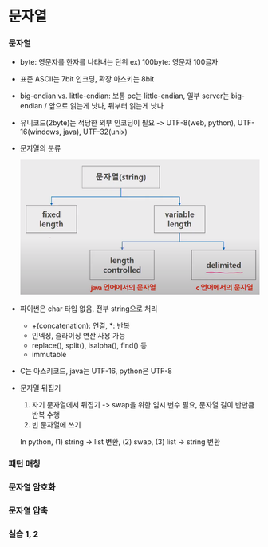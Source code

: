 # 문자열

### 문자열

-  byte: 영문자를 한자를 나타내는 단위 ex) 100byte: 영문자 100글자

- 표준 ASCII는 7bit 인코딩, 확장 아스키는 8bit

-  big-endian vs. little-endian: 보통 pc는 little-endian, 일부 server는 big-endian / 앞으로 읽는게 낫나, 뒤부터 읽는게 낫나

- 유니코드(2byte)는 적당한 외부 인코딩이 필요 -> UTF-8(web, python), UTF-16(windows, java), UTF-32(unix)

- 문자열의 분류

  ![image-20200824110402194](image-20200824110402194.png)

- 파이썬은 char 타입 없음, 전부 string으로 처리
  - +(concatenation): 연결, *: 반복
  - 인덱싱, 슬라이싱 연산 사용 가능
  - replace(), split(), isalpha(), find() 등
  - immutable
- C는 아스키코드, java는 UTF-16, python은 UTF-8

- 문자열 뒤집기

  1. 자기 문자열에서 뒤집기 -> swap을 위한 임시 변수 필요, 문자열 길이 반만큼 반복 수행
  2. 빈 문자열에 쓰기

  In python, (1) string -> list 변환, (2) swap, (3) list -> string 변환

### 패턴 매칭

### 문자열 암호화

### 문자열 압축

### 실습 1, 2

